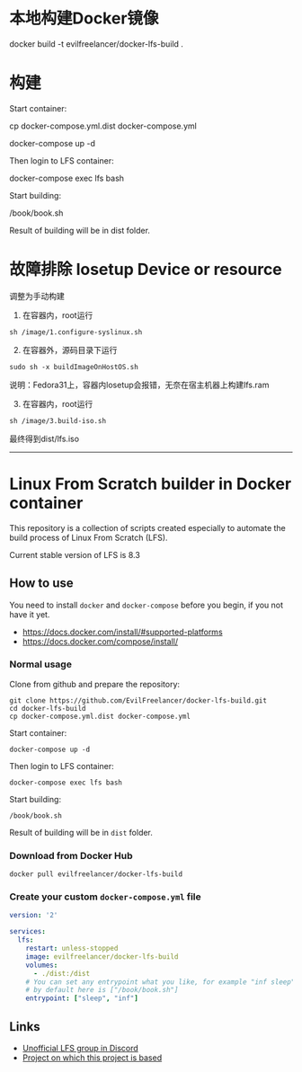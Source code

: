 # 本地构建Docker镜像
docker build -t evilfreelancer/docker-lfs-build .

# 构建
Start container:

cp docker-compose.yml.dist docker-compose.yml

docker-compose up -d

Then login to LFS container:

docker-compose exec lfs bash

Start building:

/book/book.sh

Result of building will be in dist folder.


# 故障排除 losetup Device or resource
调整为手动构建
1. 在容器内，root运行
```
sh /image/1.configure-syslinux.sh
```
2. 在容器外，源码目录下运行
```
sudo sh -x buildImageOnHostOS.sh
```
说明：Fedora31上，容器内losetup会报错，无奈在宿主机器上构建lfs.ram

3. 在容器内，root运行
```
sh /image/3.build-iso.sh
```

最终得到dist/lfs.iso


---

# Linux From Scratch builder in Docker container

This repository is a collection of scripts created especially to
automate the build process of Linux From Scratch (LFS).

Current stable version of LFS is 8.3

## How to use

You need to install `docker` and `docker-compose` before you begin,
if you not have it yet.

* https://docs.docker.com/install/#supported-platforms
* https://docs.docker.com/compose/install/

### Normal usage

Clone from github and prepare the repository:

    git clone https://github.com/EvilFreelancer/docker-lfs-build.git
    cd docker-lfs-build
    cp docker-compose.yml.dist docker-compose.yml

Start container:

    docker-compose up -d

Then login to LFS container:

    docker-compose exec lfs bash

Start building:

    /book/book.sh

Result of building will be in `dist` folder.

### Download from Docker Hub

    docker pull evilfreelancer/docker-lfs-build

### Create your custom `docker-compose.yml` file

```yml
version: '2'

services:
  lfs:
    restart: unless-stopped
    image: evilfreelancer/docker-lfs-build
    volumes:
      - ./dist:/dist
    # You can set any entrypoint what you like, for example "inf sleep"
    # by default here is ["/book/book.sh"]
    entrypoint: ["sleep", "inf"]
```

## Links

* [Unofficial LFS group in Discord](https://discord.gg/NUSW8yF)
* [Project on which this project is based](https://github.com/reinterpretcat/lfs)
